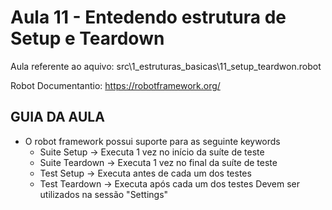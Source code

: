 # Aula 11 - Entedendo estrutura de Setup e Teardown
Aula referente ao aquivo: src\1_estruturas_basicas\11_setup_teardwon.robot

Robot Documentantio: https://robotframework.org/

## GUIA DA AULA
- O robot framework possui suporte para as seguinte keywords
    - Suite Setup -> Executa 1 vez no início da suíte de teste
    - Suite Teardown -> Executa 1 vez no final da suíte de teste
    - Test Setup -> Executa antes de cada um dos testes
    - Test Teardown -> Executa após cada um dos testes
Devem ser utilizados na sessão "Settings"